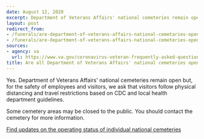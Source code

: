 ```yaml
---
date: August 12, 2020
excerpt: Department of Veterans Affairs' national cemeteries remain open
layout: post
redirect_from:
- /funerals/are-department-of-veterans-affairs-national-cemetaries-open/
- /funerals/are-department-of-veterans-affairs-national-cemeteries-open/
sources:
- agency: va
  url: https://www.va.gov/coronavirus-veteran-frequently-asked-questions/#status-of-va-national-cemeteri
title: Are all Department of Veterans Affairs' national cemeteries open?
---
```


Yes. Department of Veterans Affairs' national cemeteries remain open but, for the safety of employees and visitors, we ask that visitors follow physical distancing and travel restrictions based on CDC and local health department guidelines.

Some cemetery areas may be closed to the public. You should contact the cemetery for more information.

[Find updates on the operating status of individual national cemeteries](https://www.cem.va.gov/alerts.asp)